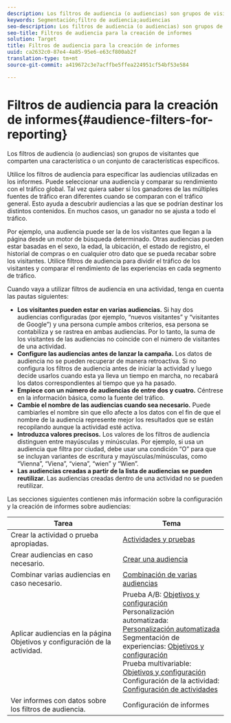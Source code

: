 ```yaml
---
description: Los filtros de audiencia (o audiencias) son grupos de visitantes que comparten una característica o un conjunto de características específicos.
keywords: Segmentación;filtro de audiencia;audiencias
seo-description: Los filtros de audiencia (o audiencias) son grupos de visitantes que comparten una característica o un conjunto de características específicos.
seo-title: Filtros de audiencia para la creación de informes
solution: Target
title: Filtros de audiencia para la creación de informes
uuid: ca2632c0-87e4-4a85-95e6-e63cf800ab2f
translation-type: tm+mt
source-git-commit: a419672c3e7acffbe5ffea224951cf54bf53e584

---
```



# Filtros de audiencia para la creación de informes{#audience-filters-for-reporting}

Los filtros de audiencia (o audiencias) son grupos de visitantes que comparten una característica o un conjunto de características específicos.

Utilice los filtros de audiencia para especificar las audiencias utilizadas en los informes. Puede seleccionar una audiencia y comparar su rendimiento con el tráfico global. Tal vez quiera saber si los ganadores de las múltiples fuentes de tráfico eran diferentes cuando se comparan con el tráfico general. Esto ayuda a descubrir audiencias a las que se podrían destinar los distintos contenidos. En muchos casos, un ganador no se ajusta a todo el tráfico.

Por ejemplo, una audiencia puede ser la de los visitantes que llegan a la página desde un motor de búsqueda determinado. Otras audiencias pueden estar basadas en el sexo, la edad, la ubicación, el estado de registro, el historial de compras o en cualquier otro dato que se pueda recabar sobre los visitantes. Utilice filtros de audiencia para dividir el tráfico de los visitantes y comparar el rendimiento de las experiencias en cada segmento de tráfico.

Cuando vaya a utilizar filtros de audiencia en una actividad, tenga en cuenta las pautas siguientes:

* **Los visitantes pueden estar en varias audiencias.** Si hay dos audiencias configuradas (por ejemplo, “nuevos visitantes” y “visitantes de Google”) y una persona cumple ambos criterios, esa persona se contabiliza y se rastrea en ambas audiencias. Por lo tanto, la suma de los visitantes de las audiencias no coincide con el número de visitantes de una actividad.
* **Configure las audiencias antes de lanzar la campaña.** Los datos de audiencia no se pueden recuperar de manera retroactiva. Si no configura los filtros de audiencia antes de iniciar la actividad y luego decide usarlos cuando esta ya lleva un tiempo en marcha, no recabará los datos correspondientes al tiempo que ya ha pasado.
* **Empiece con un número de audiencias de entre dos y cuatro.** Céntrese en la información básica, como la fuente del tráfico.
* **Cambie el nombre de las audiencias cuando sea necesario.** Puede cambiarles el nombre sin que ello afecte a los datos con el fin de que el nombre de la audiencia represente mejor los resultados que se están recopilando aunque la actividad esté activa.
* **Introduzca valores precisos.** Los valores de los filtros de audiencia distinguen entre mayúsculas y minúsculas. Por ejemplo, si usa un audiencia que filtra por ciudad, debe usar una condición “O” para que se incluyan variantes de escritura y mayúsculas/minúsculas, como “Vienna”, “Viena”, “viena”, “wien” y “Wien”.
* **Las audiencias creadas a partir de la lista de audiencias se pueden reutilizar.** Las audiencias creadas dentro de una actividad no se pueden reutilizar.

Las secciones siguientes contienen más información sobre la configuración y la creación de informes sobre audiencias:

| Tarea | Tema |
|--- |--- |
| Crear la actividad o prueba apropiadas. | [Actividades y pruebas](/help/c-intro/target-key-concepts.md) |
| Crear audiencias en caso necesario. | [Crear una audiencia](/help/c-target/c-audiences/create-audience.md) |
| Combinar varias audiencias en caso necesario. | [Combinación de varias audiencias](/help/c-target/combining-multiple-audiences.md) |
| Aplicar audiencias en la página Objetivos y configuración de la actividad. | Prueba A/B: [Objetivos y configuración](/help/c-activities/t-test-ab/t-test-create-ab/ab-goals-and-settings.md)<br>Personalización automatizada: [Personalización automatizada](/help/c-activities/t-automated-personalization/automated-personalization.md)<br>Segmentación de experiencias: [Objetivos y configuración](/help/c-activities/t-experience-target/t-xt-create/xt-goals-and-settings.md)<br>Prueba multivariable: [Objetivos y configuración](/help/c-activities/c-multivariate-testing/t-create-multivariate-test/goals-and-settings.md)<br>Configuración de la actividad: [Configuración de actividades](/help/c-activities/activity-settings.md) |
| Ver informes con datos sobre los filtros de audiencia. | Configuración de informes |

